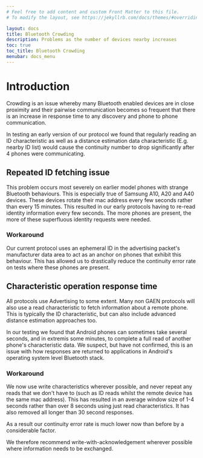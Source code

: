 ```yaml
---
# Feel free to add content and custom Front Matter to this file.
# To modify the layout, see https://jekyllrb.com/docs/themes/#overriding-theme-defaults

layout: docs
title: Bluetooth Crowding
description: Problems as the number of devices nearby increases
toc: true
toc_title: Bluetooth Crowding
menubar: docs_menu
---
```


# Introduction

Crowding is an issue whereby many Bluetooth enabled devices are in close proximity
and their pairwise communication becomes so frequent that there is an increase in
response time to any discovery and phone to phone communication.

In testing an early version of our protocol we found that regularly reading an
ID characteristic as well as a
distance estimation data characteristic (E.g. nearby ID list) would cause the
continuity number to drop significantly after 4 phones were communicating.

## Repeated ID fetching issue

This problem occurs most severely on earlier model phones with strange Bluetooth
behaviours. This is especially true of Samsung A10, A20 and A40 devices. These
devices rotate their mac address every few seconds rather than every 15 minutes.
This resulted in our early protocols having to re-read identity information
every few seconds. The more phones are present, the more of these superfluous
identity requests were needed.

### Workaround

Our current protocol uses an ephemeral ID in the advertising packet's manufacturer
data area to act as an anchor on phones that exhibit this behaviour. This has allowed
us to drastically reduce the continuity error rate on tests where these phones
are present.

## Characteristic operation response time

All protocols use Advertising to some extent. Many non GAEN protocols will also
use a read characteristic to fetch information about a remote phone. This is typically
the ID characteristic, but can also include advanced distance estimation approaches
too.

In our testing we found that Android phones can sometimes take several seconds, and
in extremis some minutes, to complete a full read of another phone's characteristic
data. We suspect, but have not confirmed, this is an issue with how responses
are returned to applications in Android's operating system level Bluetooth stack.

### Workaround

We now use write characteristics wherever possible, and never repeat any reads that
we don't have to (such as ID reads whilst the remote device has the same mac address).
This has resulted in an average window size of 1-4 seconds rather than over 8 seconds
using just read characteristics. It has also removed all longer than 30 second
responses.

As a result our continuity error rate is much lower now than before by a considerable
factor.

We therefore recommend write-with-acknowledgement wherever possible where information
needs to be exchanged.
